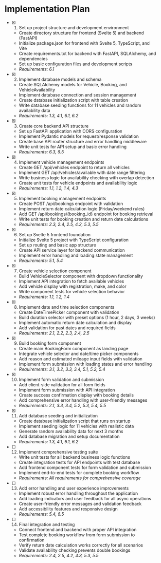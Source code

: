 # Implementation Plan

- [x] 1. Set up project structure and development environment
  - Create directory structure for frontend (Svelte 5) and backend (FastAPI)
  - Initialize package.json for frontend with Svelte 5, TypeScript, and Vite
  - Create requirements.txt for backend with FastAPI, SQLAlchemy, and dependencies
  - Set up basic configuration files and development scripts
  - _Requirements: 6.1_

- [x] 2. Implement database models and schema
  - Create SQLAlchemy models for Vehicle, Booking, and VehicleAvailability
  - Implement database connection and session management
  - Create database initialization script with table creation
  - Write database seeding functions for 11 vehicles and random availability data
  - _Requirements: 1.3, 4.1, 6.1, 6.2_

- [x] 3. Create core backend API structure
  - Set up FastAPI application with CORS configuration
  - Implement Pydantic models for request/response validation
  - Create base API router structure and error handling middleware
  - Write unit tests for API setup and basic error handling
  - _Requirements: 6.3, 6.5_

- [x] 4. Implement vehicle management endpoints
  - Create GET /api/vehicles endpoint to return all vehicles
  - Implement GET /api/vehicles/available with date range filtering
  - Write business logic for availability checking with overlap detection
  - Create unit tests for vehicle endpoints and availability logic
  - _Requirements: 1.1, 1.2, 1.4, 4.3_

- [x] 5. Implement booking management endpoints
  - Create POST /api/bookings endpoint with validation
  - Implement return date calculation logic (Friday/weekend rules)
  - Add GET /api/bookings/{booking_id} endpoint for booking retrieval
  - Write unit tests for booking creation and return date calculations
  - _Requirements: 2.3, 2.4, 2.5, 4.2, 5.3, 5.5_

- [x] 6. Set up Svelte 5 frontend foundation
  - Initialize Svelte 5 project with TypeScript configuration
  - Set up routing and basic app structure
  - Create API service layer for backend communication
  - Implement error handling and loading state management
  - _Requirements: 5.1, 5.4_

- [x] 7. Create vehicle selection component
  - Build VehicleSelector component with dropdown functionality
  - Implement API integration to fetch available vehicles
  - Add vehicle display with registration, make, and color
  - Write component tests for vehicle selection behavior
  - _Requirements: 1.1, 1.2, 1.4_

- [x] 8. Implement date and time selection components
  - Create DateTimePicker component with validation
  - Build duration selector with preset options (1 hour, 2 days, 3 weeks)
  - Implement automatic return date calculation and display
  - Add validation for past dates and required fields
  - _Requirements: 2.1, 2.2, 2.3, 2.4, 2.5_

- [x] 9. Build booking form component
  - Create main BookingForm component as landing page
  - Integrate vehicle selector and date/time picker components
  - Add reason and estimated mileage input fields with validation
  - Implement form submission with loading states and error handling
  - _Requirements: 3.1, 3.2, 3.3, 3.4, 5.1, 5.2, 5.4_

- [x] 10. Implement form validation and submission
  - Add client-side validation for all form fields
  - Implement form submission with API integration
  - Create success confirmation display with booking details
  - Add comprehensive error handling with user-friendly messages
  - _Requirements: 2.1, 3.3, 3.4, 5.2, 5.3, 5.4, 5.5_

- [x] 11. Add database seeding and initialization
  - Create database initialization script that runs on startup
  - Implement seeding logic for 11 vehicles with realistic data
  - Generate random availability data for next 3 months
  - Add database migration and setup documentation
  - _Requirements: 1.3, 4.1, 6.1, 6.2_

- [ ] 12. Implement comprehensive testing suite
  - Write unit tests for all backend business logic functions
  - Create integration tests for API endpoints with test database
  - Add frontend component tests for form validation and submission
  - Implement end-to-end tests for complete booking workflow
  - _Requirements: All requirements for comprehensive coverage_

- [ ] 13. Add error handling and user experience improvements
  - Implement robust error handling throughout the application
  - Add loading indicators and user feedback for all async operations
  - Create user-friendly error messages and validation feedback
  - Add accessibility features and responsive design
  - _Requirements: 5.4, 6.5_

- [ ] 14. Final integration and testing
  - Connect frontend and backend with proper API integration
  - Test complete booking workflow from form submission to confirmation
  - Verify return date calculation works correctly for all scenarios
  - Validate availability checking prevents double bookings
  - _Requirements: 2.4, 2.5, 4.2, 4.3, 5.3, 5.5_